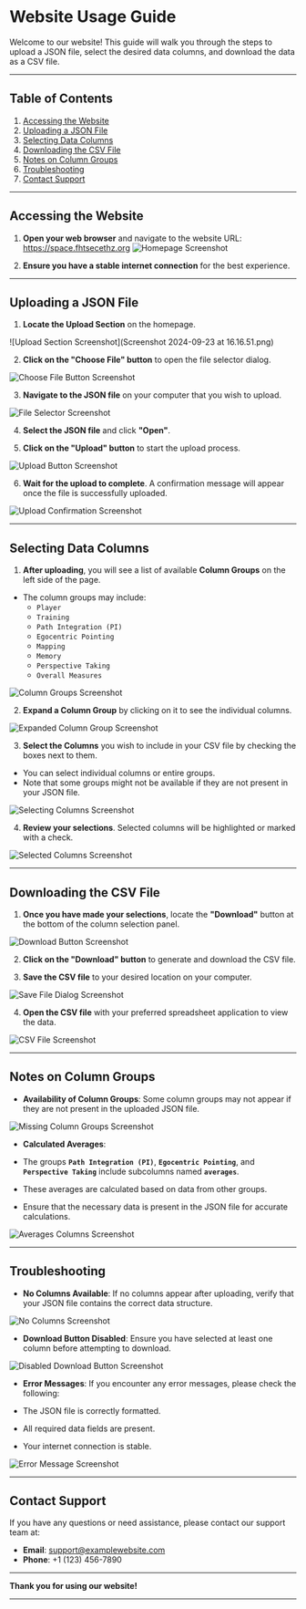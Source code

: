 # Website Usage Guide

Welcome to our website! This guide will walk you through the steps to upload a JSON file, select the desired data columns, and download the data as a CSV file.

---

## Table of Contents

1. [Accessing the Website](#accessing-the-website)
2. [Uploading a JSON File](#uploading-a-json-file)
3. [Selecting Data Columns](#selecting-data-columns)
4. [Downloading the CSV File](#downloading-the-csv-file)
5. [Notes on Column Groups](#notes-on-column-groups)
6. [Troubleshooting](#troubleshooting)
7. [Contact Support](#contact-support)

---

## Accessing the Website

1. **Open your web browser** and navigate to the website URL: https://space.fhtsecethz.org
   ![Homepage Screenshot](screenshots/homepage.png)

2. **Ensure you have a stable internet connection** for the best experience.

---

## Uploading a JSON File

1. **Locate the Upload Section** on the homepage.

![Upload Section Screenshot](Screenshot 2024-09-23 at 16.16.51.png)

2. **Click on the "Choose File" button** to open the file selector dialog.

![Choose File Button Screenshot](screenshots/choose_file_button.png)

3. **Navigate to the JSON file** on your computer that you wish to upload.

![File Selector Screenshot](screenshots/file_selector.png)

4. **Select the JSON file** and click **"Open"**.

5. **Click on the "Upload" button** to start the upload process.

![Upload Button Screenshot](screenshots/upload_button.png)

6. **Wait for the upload to complete**. A confirmation message will appear once the file is successfully uploaded.

![Upload Confirmation Screenshot](screenshots/upload_confirmation.png)

---

## Selecting Data Columns

1. **After uploading**, you will see a list of available **Column Groups** on the left side of the page.

- The column groups may include:
  - `Player`
  - `Training`
  - `Path Integration (PI)`
  - `Egocentric Pointing`
  - `Mapping`
  - `Memory`
  - `Perspective Taking`
  - `Overall Measures`

![Column Groups Screenshot](screenshots/column_groups.png)

2. **Expand a Column Group** by clicking on it to see the individual columns.

![Expanded Column Group Screenshot](screenshots/expanded_column_group.png)

3. **Select the Columns** you wish to include in your CSV file by checking the boxes next to them.

- You can select individual columns or entire groups.
- Note that some groups might not be available if they are not present in your JSON file.

![Selecting Columns Screenshot](screenshots/selecting_columns.png)

4. **Review your selections**. Selected columns will be highlighted or marked with a check.

![Selected Columns Screenshot](screenshots/selected_columns.png)

---

## Downloading the CSV File

1. **Once you have made your selections**, locate the **"Download"** button at the bottom of the column selection panel.

![Download Button Screenshot](screenshots/download_button.png)

2. **Click on the "Download" button** to generate and download the CSV file.

3. **Save the CSV file** to your desired location on your computer.

![Save File Dialog Screenshot](screenshots/save_file_dialog.png)

4. **Open the CSV file** with your preferred spreadsheet application to view the data.

![CSV File Screenshot](screenshots/csv_file.png)

---

## Notes on Column Groups

- **Availability of Column Groups**: Some column groups may not appear if they are not present in the uploaded JSON file.

![Missing Column Groups Screenshot](screenshots/missing_column_groups.png)

- **Calculated Averages**:

- The groups **`Path Integration (PI)`**, **`Egocentric Pointing`**, and **`Perspective Taking`** include subcolumns named **`averages`**.
- These averages are calculated based on data from other groups.
- Ensure that the necessary data is present in the JSON file for accurate calculations.

![Averages Columns Screenshot](screenshots/averages_columns.png)

---

## Troubleshooting

- **No Columns Available**: If no columns appear after uploading, verify that your JSON file contains the correct data structure.

![No Columns Screenshot](screenshots/no_columns.png)

- **Download Button Disabled**: Ensure you have selected at least one column before attempting to download.

![Disabled Download Button Screenshot](screenshots/disabled_download_button.png)

- **Error Messages**: If you encounter any error messages, please check the following:

- The JSON file is correctly formatted.
- All required data fields are present.
- Your internet connection is stable.

![Error Message Screenshot](screenshots/error_message.png)

---

## Contact Support

If you have any questions or need assistance, please contact our support team at:

- **Email**: support@examplewebsite.com
- **Phone**: +1 (123) 456-7890

---

**Thank you for using our website!**

---
